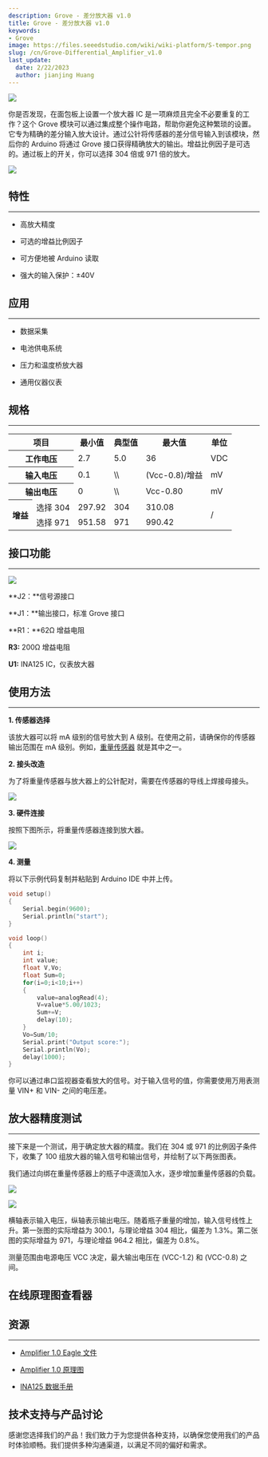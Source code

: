 ```yaml
---
description: Grove - 差分放大器 v1.0
title: Grove - 差分放大器 v1.0
keywords:
- Grove
image: https://files.seeedstudio.com/wiki/wiki-platform/S-tempor.png
slug: /cn/Grove-Differential_Amplifier_v1.0
last_update:
  date: 2/22/2023
  author: jianjing Huang
---
```


<!-- ---
name: Grove - 差分放大器 v1.0
category: Sensor
bzurl: https://www.seeedstudio.com/Grove-Differential-Amplifier-p-1284.html
oldwikiname:  Grove - 差分放大器 v1.0
prodimagename:  Amplifier_V2.jpg
surveyurl: https://www.research.net/r/Grove-Differential_Amplifier_v1
sku:    103020016
--- -->
![](https://files.seeedstudio.com/wiki/Grove-Differential_Amplifier_v1.0/img/Amplifier_V2.jpg)

你是否发现，在面包板上设置一个放大器 IC 是一项麻烦且完全不必要重复的工作？这个 Grove 模块可以通过集成整个操作电路，帮助你避免这种繁琐的设置。它专为精确的差分输入放大设计。通过公针将传感器的差分信号输入到该模块，然后你的 Arduino 将通过 Grove 接口获得精确放大的输出。增益比例因子是可选的。通过板上的开关，你可以选择 304 倍或 971 倍的放大。

[![](https://files.seeedstudio.com/wiki/Seeed-WiKi/docs/images/300px-Get_One_Now_Banner-ragular.png)](https://www.seeedstudio.com/Grove-Differential-Amplifier-p-1284.html)

## 特性

---

* 高放大精度

* 可选的增益比例因子

* 可方便地被 Arduino 读取

* 强大的输入保护：±40V

## 应用

---

* 数据采集

* 电池供电系统

* 压力和温度桥放大器

* 通用仪器仪表

## 规格

---
<table cellspacing="0" width="80%">
  <tr>
    <th colspan="2" scope="col"> 项目</th>
    <th scope="col"> 最小值</th>
    <th scope="col"> 典型值</th>
    <th scope="col"> 最大值</th>
    <th scope="col"> 单位</th>
  </tr>
  <tr>
    <th colspan="2" scope="row"> 工作电压</th>
    <td> 2.7</td>
    <td> 5.0</td>
    <td> 36</td>
    <td> VDC</td>
  </tr>
  <tr>
    <th colspan="2" scope="row"> 输入电压</th>
    <td> 0.1</td>
    <td> \\</td>
    <td> (Vcc-0.8)/增益</td>
    <td> mV</td>
  </tr>
  <tr>
    <th colspan="2" scope="row"> 输出电压</th>
    <td> 0</td>
    <td> \\</td>
    <td> Vcc-0.80</td>
    <td> mV</td>
  </tr>
  <tr>
    <th rowspan="2"> 增益</th>
    <td> 选择 304</td>
    <td> 297.92</td>
    <td> 304</td>
    <td> 310.08</td>
    <td colspan="2" rowspan="2"> /</td>
  </tr>
  <tr>
    <td> 选择 971</td>
    <td> 951.58</td>
    <td> 971</td>
    <td> 990.42</td>
  </tr>
</table>

## 接口功能

---
![](https://files.seeedstudio.com/wiki/Grove-Differential_Amplifier_v1.0/img/Amplifier_Interface3.jpg)

**J2：**信号源接口

**J1：**输出接口，标准 Grove 接口

**R1：**62Ω 增益电阻

**R3:** 200Ω 增益电阻

**U1:** INA125 IC，仪表放大器

## 使用方法

---
**1. 传感器选择**

该放大器可以将 mA 级别的信号放大到 A 级别。在使用之前，请确保你的传感器输出范围在 mA 级别。例如，[重量传感器](/Weight_Sensor_Load_Cell_0-500g) 就是其中之一。

**2. 接头改造**

为了将重量传感器与放大器上的公针配对，需要在传感器的导线上焊接母接头。

![](https://files.seeedstudio.com/wiki/Grove-Differential_Amplifier_v1.0/img/Solder.jpg)

**3. 硬件连接**

按照下图所示，将重量传感器连接到放大器。

![](https://files.seeedstudio.com/wiki/Grove-Differential_Amplifier_v1.0/img/Connect5.jpg)

**4. 测量**

将以下示例代码复制并粘贴到 Arduino IDE 中并上传。

```cpp
void setup()
{
    Serial.begin(9600);
    Serial.println("start");
}

void loop()
{
    int i;
    int value;
    float V,Vo;
    float Sum=0;
    for(i=0;i<10;i++)
    {
        value=analogRead(4);
        V=value*5.00/1023;
        Sum+=V;
        delay(10);
    }
    Vo=Sum/10;
    Serial.print("Output score:");
    Serial.println(Vo);
    delay(1000);
}
```

你可以通过串口监视器查看放大的信号。对于输入信号的值，你需要使用万用表测量 VIN+ 和 VIN- 之间的电压差。

## 放大器精度测试

---
接下来是一个测试，用于确定放大器的精度。我们在 304 或 971 的比例因子条件下，收集了 100 组放大器的输入信号和输出信号，并绘制了以下两张图表。

我们通过向绑在重量传感器上的瓶子中逐滴加入水，逐步增加重量传感器的负载。

![](https://files.seeedstudio.com/wiki/Grove-Differential_Amplifier_v1.0/img/TEST_Score1.jpg)

![](https://files.seeedstudio.com/wiki/Grove-Differential_Amplifier_v1.0/img/Test_Score_Picture2.jpg)

横轴表示输入电压，纵轴表示输出电压。随着瓶子重量的增加，输入信号线性上升。第一张图的实际增益为 300.1，与理论增益 304 相比，偏差为 1.3%。第二张图的实际增益为 971，与理论增益 964.2 相比，偏差为 0.8%。

测量范围由电源电压 VCC 决定，最大输出电压在 (VCC-1.2) 和 (VCC-0.8) 之间。

## 在线原理图查看器

<div className="altium-ecad-viewer" data-project-src="https://files.seeedstudio.com/wiki/Grove-Differential_Amplifier_v1.0/res/Amplifier_eagle_file.zip" style={{borderRadius: '0px 0px 4px 4px', height: 500, borderStyle: 'solid', borderWidth: 1, borderColor: 'rgb(241, 241, 241)', overflow: 'hidden', maxWidth: 1280, maxHeight: 700, boxSizing: 'border-box'}}>
</div>

## 资源

---

* [Amplifier 1.0 Eagle 文件](https://files.seeedstudio.com/wiki/Grove-Differential_Amplifier_v1.0/res/Amplifier_eagle_file.zip)

* [Amplifier 1.0 原理图](https://files.seeedstudio.com/wiki/Grove-Differential_Amplifier_v1.0/res/Amplifier.pdf)

* [INA125 数据手册](https://files.seeedstudio.com/wiki/Grove-Differential_Amplifier_v1.0/res/INA125.pdf)

## 技术支持与产品讨论

感谢您选择我们的产品！我们致力于为您提供各种支持，以确保您使用我们的产品时体验顺畅。我们提供多种沟通渠道，以满足不同的偏好和需求。

<div class="button_tech_support_container">
<a href="https://forum.seeedstudio.com/" class="button_forum"></a> 
<a href="https://www.seeedstudio.com/contacts" class="button_email"></a>
</div>

<div class="button_tech_support_container">
<a href="https://discord.gg/eWkprNDMU7" class="button_discord"></a> 
<a href="https://github.com/Seeed-Studio/wiki-documents/discussions/69" class="button_discussion"></a>
</div>